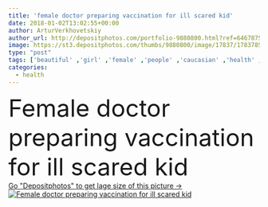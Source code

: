 ```yaml
---
title: 'female doctor preparing vaccination for ill scared kid'
date: 2018-01-02T13:02:55+00:00
author: ArturVerkhovetskiy
author_url: http://depositphotos.com/portfolio-9880800.html?ref=64678756
image: https://st3.depositphotos.com/thumbs/9880800/image/17837/178378538/api_thumb_450.jpg?forcejpeg=true
type: "post"
tags: ['beautiful' ,'girl' ,'female' ,'people' ,'caucasian' ,'health' ,'child' ,'medicine' ,'healthcare' ,'illness' ,'medical' ,'kid' ,'adorable' ,'doctor' ,'hospital' ,'injection' ,'nurse' ,'woman' ,'working' ,'patient' ,'occupation' ,'work' ,'disease' ,'preschooler' ,'indoors' ,'profession' ,'attractive' ,'ill' ,'syringe' ,'sick' ,'scared' ,'preparing' ,'sickness' ,'Medicare' ,'vaccination' ,'pediatrician' ,'pediatrist' ,'diseased' ,'selective focus' ]
categories: 
  - health
---
```

<div aling="center">
            <font size="60"> Female doctor preparing vaccination for ill scared kid</font>   
</div>
<div>
    <a href='https://depositphotos.com/178378538/stock-photo-female-doctor-preparing-vaccination-ill.html?ref=64678756' target=_blank > Go "Depositphotos" to get lage size of this picture ->
        <img href='https://depositphotos.com/178378538/stock-photo-female-doctor-preparing-vaccination-ill.html?ref=64678756' src='https://st3.depositphotos.com/9880800/17837/i/950/depositphotos_178378538-stock-photo-female-doctor-preparing-vaccination-ill.jpg?forcejpeg=true' alt='Female doctor preparing vaccination for ill scared kid' >
    </a>
</div>
